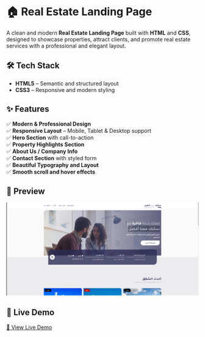 # 🏠 Real Estate Landing Page

A clean and modern **Real Estate Landing Page** built with **HTML** and **CSS**, designed to showcase properties, attract clients, and promote real estate services with a professional and elegant layout.

## 🛠️ Tech Stack

- **HTML5** – Semantic and structured layout  
- **CSS3** – Responsive and modern styling  

## ✨ Features

✅ **Modern & Professional Design**  
✅ **Responsive Layout** – Mobile, Tablet & Desktop support  
✅ **Hero Section** with call-to-action  
✅ **Property Highlights Section**  
✅ **About Us / Company Info**  
✅ **Contact Section** with styled form  
✅ **Beautiful Typography and Layout**  
✅ **Smooth scroll and hover effects**

## 📸 Preview

![Real Estate Landing Page Screenshot](assets/preview.png)

## 🚀 Live Demo

[🔗 View Live Demo](https://ahmedragab15.github.io/Real-Estate-Landing-Page)